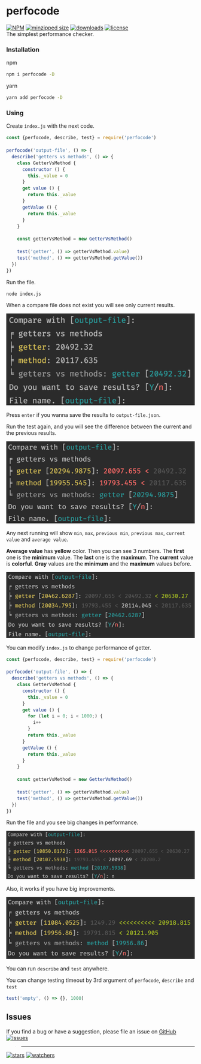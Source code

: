 # perfocode
[![NPM](https://img.shields.io/npm/v/perfocode.svg)](https://github.com/d8corp/perfocode/blob/master/CHANGELOG.md)
[![minzipped size](https://img.shields.io/bundlephobia/minzip/perfocode)](https://bundlephobia.com/result?p=perfocode)
[![downloads](https://img.shields.io/npm/dm/perfocode.svg)](https://www.npmjs.com/package/perfocode)
[![license](https://img.shields.io/npm/l/perfocode)](https://github.com/d8corp/perfocode/blob/master/LICENSE)  
The simplest performance checker.
### Installation
npm
```bash
npm i perfocode -D
```
yarn
```bash
yarn add perfocode -D
```
### Using
Create `index.js` with the next code.
```javascript
const {perfocode, describe, test} = require('perfocode')

perfocode('output-file', () => {
  describe('getters vs methods', () => {
    class GetterVsMethod {
      constructor () {
        this._value = 0
      }
      get value () {
        return this._value
      }
      getValue () {
        return this._value
      }
    }

    const getterVsMethod = new GetterVsMethod()

    test('getter', () => getterVsMethod.value)
    test('method', () => getterVsMethod.getValue())
  })
})
```
Run the file.
```bash
node index.js
```
When a compare file does not exist you will see only current results.

![](https://raw.githubusercontent.com/d8corp/perfocode/main/1.png)

Press `enter` if you wanna save the results to `output-file.json`.  

Run the test again, and you will see the difference between the current and the previous results.

![](https://raw.githubusercontent.com/d8corp/perfocode/main/2.png)

Any next running will show `min`, `max`, `previous min`, `previous max`, `current value` and `average value`.  

**Average value** has **yellow** color.
Then you can see 3 numbers.
The **first** one is the **minimum** value.
The **last** one is the **maximum**. The **current** value is **colorful**.
**Gray** values are the **minimum** and the **maximum** values before.

![](https://raw.githubusercontent.com/d8corp/perfocode/main/3.png)

You can modify `index.js` to change performance of getter.
```javascript
const {perfocode, describe, test} = require('perfocode')

perfocode('output-file', () => {
  describe('getters vs methods', () => {
    class GetterVsMethod {
      constructor () {
        this._value = 0
      }
      get value () {
        for (let i = 0; i < 1000;) {
          i++
        }
        return this._value
      }
      getValue () {
        return this._value
      }
    }

    const getterVsMethod = new GetterVsMethod()

    test('getter', () => getterVsMethod.value)
    test('method', () => getterVsMethod.getValue())
  })
})
```
Run the file and you see big changes in performance.

![](https://raw.githubusercontent.com/d8corp/perfocode/main/4.png)

Also, it works if you have big improvements.

![](https://raw.githubusercontent.com/d8corp/perfocode/main/5.png)
 
You can run `describe` and `test` anywhere.

You can change testing timeout by 3rd argument of `perfocode`, `describe` and `test`
```javascript
test('empty', () => {}, 1000)
```
## Issues
If you find a bug or have a suggestion, please file an issue on [GitHub](https://github.com/d8corp/perfocode/issues)  
[![issues](https://img.shields.io/github/issues-raw/d8corp/perfocode)](https://github.com/d8corp/perfocode/issues)  
> ---
[![stars](https://img.shields.io/github/stars/d8corp/perfocode?style=social)](https://github.com/d8corp/perfocode/stargazers)
[![watchers](https://img.shields.io/github/watchers/d8corp/perfocode?style=social)](https://github.com/d8corp/perfocode/watchers)

